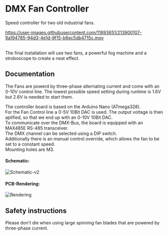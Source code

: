 # DMX Fan Controller
Speed controller for two old industrial fans.

https://user-images.githubusercontent.com/11893651/213900107-9a194785-94d3-4e1d-9f15-b6ec5db4715c.mov

<br>
The final installation will use two fans, a powerful fog machine and a stroboscope to create a neat effect.<br>

## Documentation 
The Fans are powerd by three-phase alternating current and come with an 0-10V control line. The lowest possible speed setting during runtime is 1.6V but 2.6V is needed to start them.

The controller board is based on the Arduino Nano (ATmega328).<br>
For the Fan Control line a 0-5V 10Bit DAC is used. The output voltage is then aplified, so that we end up with an 0-10V 10Bit DAC.<br>
To communicate over the DMX-Bus, the board is equipped with an MAX485E RS-485 transceiver.<br>
The DMX channel can be selected using a DIP switch.<br>
Additionally there is an manual control override, which allows the fan to be set to a constant speed.<br>
Mounting holes are M3.
#### Schematic:
![Schematic-v2](https://github.com/LennardBoediger/dmx-fan-controller/blob/main/hardware/fan-controller-pcb/fan-controller-pcb.svg)


#### PCB-Rendering:
![Rendering](https://github.com/LennardBoediger/dmx-fan-controller/blob/main/.img/fan-controller-pcb-rendering.jpg)

## Safety instructions
Please don't die when using large spinning fan blades that are powered by three-phase current.
